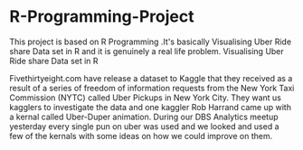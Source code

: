 # R-Programming-Project
This project is based on R Programming .It's basically Visualising Uber Ride share Data set in R and it is genuinely a real life problem.
	Visualising Uber Ride share Data set in R

Fivethirtyeight.com have release a dataset to Kaggle that they received as a result of a series of freedom of information requests from the New York Taxi Commission (NYTC) called Uber Pickups in New York City. They want us kagglers to investigate the data and one kaggler Rob Harrand came up with a kernal called Uber-Duper animation. During our DBS Analytics meetup yesterday every single pun on uber was used and we looked and used a few of the kernals with some ideas on how we could improve on them.
